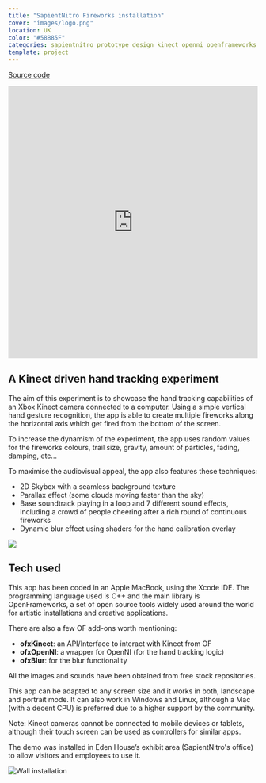 ```yaml
---
title: "SapientNitro Fireworks installation"
cover: "images/logo.png"
location: UK
color: "#58B85F"
categories: sapientnitro prototype design kinect openni openframeworks creative-tech inverted open-source
template: project
---
```


<p class="align-center">
<a class="btn" role="button" href="https://github.com/gazpachu/fireworks" target="_blank">Source code</a>
</p>

<iframe width="100%" height="550" src="https://www.youtube.com/embed/pgPIYp36Miw" frameborder="0" allow="accelerometer; autoplay; encrypted-media; gyroscope; picture-in-picture" allowfullscreen></iframe>

## A Kinect driven hand tracking experiment

The aim of this experiment is to showcase the hand tracking capabilities of an Xbox Kinect camera connected to a computer.  Using a simple vertical hand gesture recognition, the app is able to create multiple fireworks along the horizontal axis which get fired from the bottom of the screen.

To increase the dynamism of the experiment, the app uses random values for the fireworks colours, trail size, gravity, amount of particles, fading, damping, etc...

To maximise the audiovisual appeal, the app also features these techniques:

- 2D Skybox with a seamless background texture
- Parallax effect (some clouds moving faster than the sky)
- Base soundtrack playing in a loop and 7 different sound effects, including a crowd of people cheering after a rich round of continuous fireworks
- Dynamic blur effect using shaders for the hand calibration overlay

![](/work/fireworks-installation/images/fireworks-experiment.jpg)

## Tech used

This app has been coded in an Apple MacBook, using the Xcode IDE. The programming language used is C++ and the main library is OpenFrameworks, a set of open source tools widely used around the world for artistic installations and creative applications.

There are also a few OF add-ons worth mentioning:

- **ofxKinect**: an API/Interface to interact with Kinect from OF
- **ofxOpenNI**: a wrapper for OpenNI (for the hand tracking logic)
- **ofxBlur**: for the blur functionality

All the images and sounds have been obtained from free stock repositories.

This app can be adapted to any screen size and it works in both, landscape and portrait mode. It can also work in Windows and Linux, although a Mac (with a decent CPU) is preferred due to a higher support by the community.

Note: Kinect cameras cannot be connected to mobile devices or tablets, although their touch screen can be used as controllers for similar apps.

The demo was installed in Eden House’s exhibit area (SapientNitro's office) to allow visitors and employees to use it.

![](/work/fireworks-installation/images/1.jpg "Wall installation")
